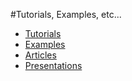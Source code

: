 #Tutorials, Examples, etc...

* [Tutorials](Tutorials)
* [Examples](Examples)
* [Articles](Articles)
* [Presentations](Presentations)